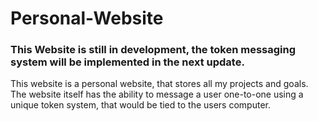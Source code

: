 # Personal-Website

### This Website is still in development, the token messaging system will be implemented in the next update.

This website is a personal website, that stores all my projects and goals. The website itself has the ability to message a user one-to-one using a unique token system, that would be tied to the users computer. 

